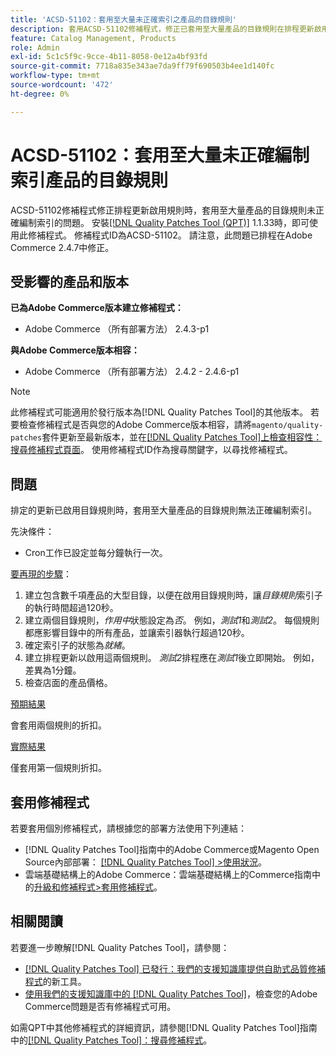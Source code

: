```yaml
---
title: 'ACSD-51102：套用至大量未正確索引之產品的目錄規則'
description: 套用ACSD-51102修補程式，修正已套用至大量產品的目錄規則在排程更新啟用規則時未正確編制索引的Adobe Commerce問題。
feature: Catalog Management, Products
role: Admin
exl-id: 5c1c5f9c-9cce-4b11-8058-0e12a4bf93fd
source-git-commit: 7718a835e343ae7da9ff79f690503b4ee1d140fc
workflow-type: tm+mt
source-wordcount: '472'
ht-degree: 0%

---
```


# ACSD-51102：套用至大量未正確編制索引產品的目錄規則

ACSD-51102修補程式修正排程更新啟用規則時，套用至大量產品的目錄規則未正確編制索引的問題。 安裝[[!DNL Quality Patches Tool (QPT)]](/help/announcements/adobe-commerce-announcements/magento-quality-patches-released-new-tool-to-self-serve-quality-patches.md) 1.1.33時，即可使用此修補程式。 修補程式ID為ACSD-51102。 請注意，此問題已排程在Adobe Commerce 2.4.7中修正。

## 受影響的產品和版本

**已為Adobe Commerce版本建立修補程式：**

* Adobe Commerce （所有部署方法） 2.4.3-p1

**與Adobe Commerce版本相容：**

* Adobe Commerce （所有部署方法） 2.4.2 - 2.4.6-p1

>[!NOTE]
>
>此修補程式可能適用於發行版本為[!DNL Quality Patches Tool]的其他版本。 若要檢查修補程式是否與您的Adobe Commerce版本相容，請將`magento/quality-patches`套件更新至最新版本，並在[[!DNL Quality Patches Tool]上檢查相容性：搜尋修補程式頁面](https://experienceleague.adobe.com/tools/commerce-quality-patches/index.html)。 使用修補程式ID作為搜尋關鍵字，以尋找修補程式。

## 問題

排定的更新已啟用目錄規則時，套用至大量產品的目錄規則無法正確編制索引。

先決條件：

* Cron工作已設定並每分鐘執行一次。

<u>要再現的步驟</u>：

1. 建立包含數千項產品的大型目錄，以便在啟用目錄規則時，讓&#x200B;*目錄規則*&#x200B;索引子的執行時間超過120秒。
2. 建立兩個目錄規則，*作用中*&#x200B;狀態設定為&#x200B;*否*。  例如，*測試1*&#x200B;和&#x200B;*測試2*。 每個規則都應影響目錄中的所有產品，並讓索引器執行超過120秒。
3. 確定索引子的狀態為&#x200B;*就緒*。
4. 建立排程更新以啟用這兩個規則。 *測試2*&#x200B;排程應在&#x200B;*測試1*&#x200B;後立即開始。 例如，差異為1分鐘。
5. 檢查店面的產品價格。

<u>預期結果</u>

會套用兩個規則的折扣。

<u>實際結果</u>

僅套用第一個規則折扣。

## 套用修補程式

若要套用個別修補程式，請根據您的部署方法使用下列連結：

* [!DNL Quality Patches Tool]指南中的Adobe Commerce或Magento Open Source內部部署： [[!DNL Quality Patches Tool] >使用狀況](<https://experienceleague.adobe.com/docs/commerce-operations/tools/quality-patches-tool/usage.html>)。
* 雲端基礎結構上的Adobe Commerce：雲端基礎結構上的Commerce指南中的[升級和修補程式>套用修補程式](https://experienceleague.adobe.com/docs/commerce-cloud-service/user-guide/develop/upgrade/apply-patches.html)。

## 相關閱讀

若要進一步瞭解[!DNL Quality Patches Tool]，請參閱：

* [[!DNL Quality Patches Tool] 已發行：我們的支援知識庫提供自助式品質修補程式](/help/announcements/adobe-commerce-announcements/magento-quality-patches-released-new-tool-to-self-serve-quality-patches.md)的新工具。
* [使用我們的支援知識庫中的 [!DNL Quality Patches Tool]](/help/support-tools/patches-available-in-qpt-tool/check-patch-for-magento-issue-with-magento-quality-patches.md)，檢查您的Adobe Commerce問題是否有修補程式可用。

如需QPT中其他修補程式的詳細資訊，請參閱[!DNL Quality Patches Tool]指南中的[[!DNL Quality Patches Tool]：搜尋修補程式](<https://experienceleague.adobe.com/tools/commerce-quality-patches/index.html>)。
